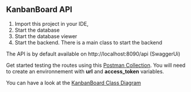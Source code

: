 ## KanbanBoard API

1. Import this project in your IDE, 
2. Start the database
3. Start the database viewer
4. Start the backend. There is a main class to start the backend


The API is by default available on http://localhost:8090/api (SwaggerUi)

Get started testing the routes using this [Postman Collection](https://www.getpostman.com/collections/07b2f834ed3d99eed13a). You will need to create an environnement with __url__ and __access_token__ variables.

You can have a look at the [KanbanBoard Class Diagram](https://drive.google.com/file/d/1IRkcH4XR_PGaDw5jp9CDikefMnfvkEbJ/view?usp=sharing)
